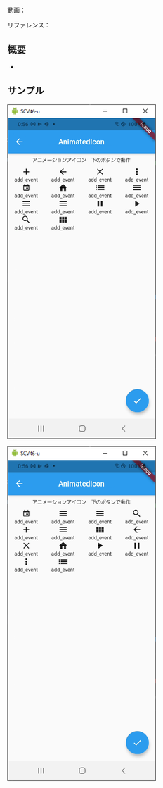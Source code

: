 #

動画：

リファレンス：

## 概要

-

## サンプル

![image-20210915005637250](img/%2337_AnimatedIcon/image-20210915005637250.png)

![image-20210915005642567](img/%2337_AnimatedIcon/image-20210915005642567.png)

